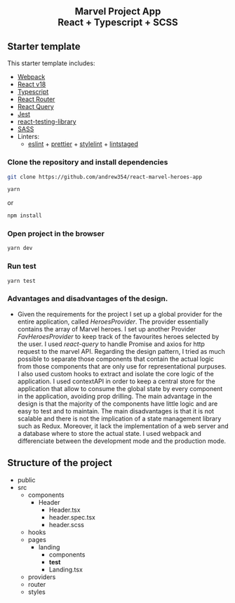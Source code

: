 <div align="center">
  <h2>Marvel Project App<br/>React + Typescript + SCSS</h2>
</div>

## Starter template

This starter template includes:

- [Webpack](https://webpack.js.org/)
- [React v18](https://beta.reactjs.org/)
- [Typescript](https://www.typescriptlang.org/docs/handbook/react.html)
- [React Router](https://reactrouter.com/en/main)
- [React Query](https://tanstack.com/query/v3/)
- [Jest](https://jestjs.io/)
- [react-testing-library](https://testing-library.com/docs/react-testing-library/intro/)
- [SASS](https://sass-lang.com/)
- Linters:
  - [eslint](https://eslint.org/) + [prettier](https://prettier.io/) + [stylelint](https://stylelint.io/) + [lintstaged](https://github.com/okonet/lint-staged)

### Clone the repository and install dependencies

```sh
git clone https://github.com/andrew354/react-marvel-heroes-app
```

```sh
yarn
```
or

```sh
npm install
```

### Open project in the browser

```sh
yarn dev
```

### Run test

```sh
yarn test
```

### Advantages and disadvantages of the design.

- Given the requirements for the project I set up a global provider for the entire application, called _HeroesProvider_. The provider essentially contains the array of Marvel heroes.
  I set up another Provider _FavHeroesProvider_ to keep track of the favourites heroes selected by the user.
  I used _react-query_ to handle Promise and axios for http request to the marvel API.
  Regarding the design pattern, I tried as much possible to separate those components that contain the actual logic from those components that are only use for representational purpuses. I also used custom hooks to extract and isolate the core logic of the application.
  I used contextAPI in order to keep a central store for the application that allow to consume the global state by every component in the application, avoiding prop drilling.
  The main advantage in the design is that the majority of the components have little logic and are easy to test and to maintain.
  The main disadvantages is that it is not scalable and there is not the implication of a state management library such as Redux. Moreover, it lack the implementation of a web server and a database where to store the actual state.
  I used webpack and differenciate between the development mode and the production mode.

## Structure of the project

- public
- src
  - components
    - Header
      - Header.tsx
      - header.spec.tsx
      - header.scss
  - hooks
  - pages
    - landing
      - components
      - **test**
      - Landing.tsx
  - providers
  - router
  - styles
